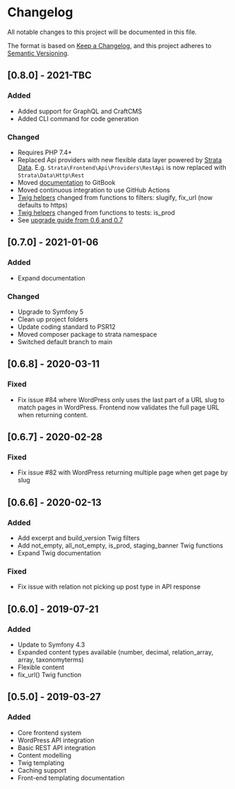 # Changelog
All notable changes to this project will be documented in this file.

The format is based on [Keep a Changelog](https://keepachangelog.com/en/1.0.0/),
and this project adheres to [Semantic Versioning](https://semver.org/spec/v2.0.0.html).

## [0.8.0] - 2021-TBC

### Added
- Added support for GraphQL and CraftCMS
- Added CLI command for code generation

### Changed
- Requires PHP 7.4+
- Replaced Api providers with new flexible data layer powered by [Strata Data](https://github.com/strata/data/). E.g. 
  `Strata\Frontend\Api\Providers\RestApi` is now replaced with `Strata\Data\Http\Rest`
- Moved [documentation](https://docs.strata.dev/frontend/) to GitBook
- Moved continuous integration to use GitHub Actions
- [Twig helpers](docs/templating/twig.md) changed from functions to filters: slugify, fix_url (now defaults to https)
- [Twig helpers](docs/templating/twig.md) changed from functions to tests: is_prod
- See [upgrade guide from 0.6 and 0.7](UPGRADE-PRE-1.0.md#upgrading-from-v0.6-and-0.7-to-v0.8)

## [0.7.0] - 2021-01-06

### Added
- Expand documentation

### Changed
- Upgrade to Symfony 5
- Clean up project folders 
- Update coding standard to PSR12
- Moved composer package to strata namespace
- Switched default branch to main

## [0.6.8] - 2020-03-11
### Fixed
- Fix issue #84 where WordPress only uses the last part of a URL slug to match pages in WordPress. Frontend now validates 
the full page URL when returning content.

## [0.6.7] - 2020-02-28
### Fixed
- Fix issue #82 with WordPress returning multiple page when get page by slug

## [0.6.6] - 2020-02-13
### Added
- Add excerpt and build_version Twig filters
- Add not_empty, all_not_empty, is_prod, staging_banner Twig functions
- Expand Twig documentation

### Fixed
- Fix issue with relation not picking up post type in API response

## [0.6.0] - 2019-07-21
### Added
- Update to Symfony 4.3 
- Expanded content types available (number, decimal, relation_array, array, taxonomyterms)
- Flexible content
- fix_url() Twig function

## [0.5.0] - 2019-03-27
### Added

- Core frontend system
- WordPress API integration
- Basic REST API integration
- Content modelling
- Twig templating
- Caching support
- Front-end templating documentation
